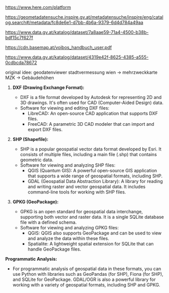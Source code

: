 https://www.here.com/platform

https://geometadatensuche.inspire.gv.at/metadatensuche/inspire/eng/catalog.search#/metadata/fc8de6e1-d7bb-4b6a-9379-6d4d784a49aa

https://www.data.gv.at/katalog/dataset/7a8aae59-71a4-4500-b38b-bdf15c7f627f

https://cdn.basemap.at/voibos_handbuch_user.pdf

https://www.data.gv.at/katalog/dataset/4319e42f-8625-4385-a555-0cdbcda78672

original idee:
geodatenviewer stadtvermessung wien ->
mehrzweckkarte MZK ->
Gebäudehöhen



1. **DXF (Drawing Exchange Format):**
    
    - DXF is a file format developed by Autodesk for representing 2D and 3D drawings. It's often used for CAD (Computer-Aided Design) data.
    - Software for viewing and editing DXF files:
        - LibreCAD: An open-source CAD application that supports DXF files.
        - FreeCAD: A parametric 3D CAD modeler that can import and export DXF files.
2. **SHP (Shapefile):**
    
    - SHP is a popular geospatial vector data format developed by Esri. It consists of multiple files, including a main file (.shp) that contains geometric data.
    - Software for viewing and analyzing SHP files:
        - QGIS (Quantum GIS): A powerful open-source GIS application that supports a wide range of geospatial formats, including SHP.
        - GDAL (Geospatial Data Abstraction Library): A library for reading and writing raster and vector geospatial data. It includes command-line tools for working with SHP files.
3. **GPKG (GeoPackage):**
    
    - GPKG is an open standard for geospatial data interchange, supporting both vector and raster data. It is a single SQLite database file with a defined schema.
    - Software for viewing and analyzing GPKG files:
        - QGIS: QGIS also supports GeoPackage and can be used to view and analyze the data within these files.
        - Spatialite: A lightweight spatial extension for SQLite that can handle GeoPackage files.

**Programmatic Analysis:**

- For programmatic analysis of geospatial data in these formats, you can use Python with libraries such as GeoPandas (for SHP), Fiona (for SHP), and SQLite for GeoPackage. GDAL/OGR is also a powerful library for working with a variety of geospatial formats, including SHP and GPKG.
